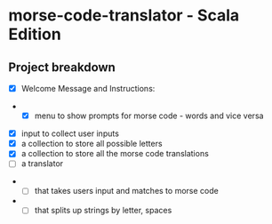 # morse-code-translator - Scala Edition

## Project breakdown

- [x] Welcome Message and Instructions:
- -[x] menu to show prompts for morse code - words and vice versa
- [x] input to collect user inputs
- [x] a collection to store all possible letters
- [x] a collection to store all the morse code translations
- [ ] a translator 
- -[ ] that takes users input and matches to morse code
- -[ ] that splits up strings by letter, spaces
